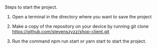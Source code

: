 Steps to start the project.

1. Open a terminal in the directory where you want to save the project

2. Make a copy of the repository on your device by running git clone <https://github.com/stevenszyzz/shop-client.git>

2. Run the command npm run start or yarn start to start the project.
